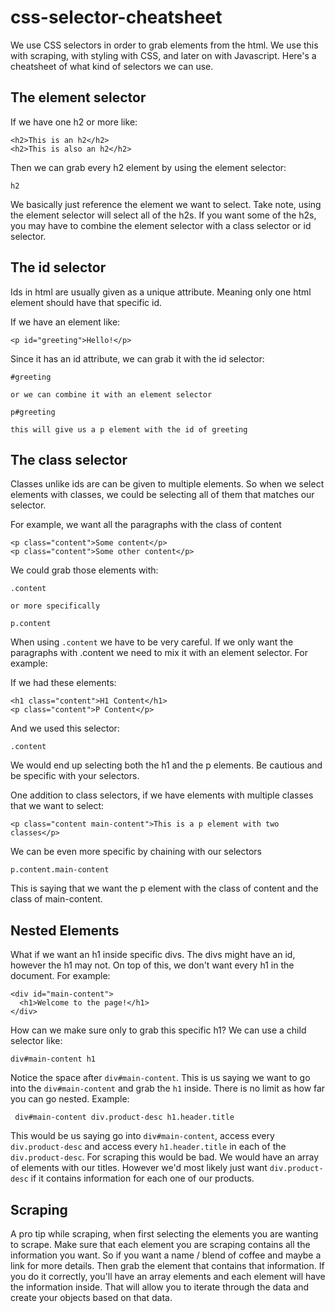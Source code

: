 # css-selector-cheatsheet

We use CSS selectors in order to grab elements from the html. We use this with scraping, with styling with CSS, and later on with Javascript. Here's a cheatsheet of what kind of selectors we can use.

## The element selector

If we have one h2 or more like:
```
<h2>This is an h2</h2>
<h2>This is also an h2</h2>
```

Then we can grab every h2 element by using the element selector:
```
h2
```

We basically just reference the element we want to select. Take note, using the element selector will select all of the h2s. If you want some of the h2s, you may have to combine the element selector with a class selector or id selector.

## The id selector

Ids in html are usually given as a unique attribute. Meaning only one html element should have that specific id.

If we have an element like:
```
<p id="greeting">Hello!</p>
```

Since it has an id attribute, we can grab it with the id selector:
```
#greeting

or we can combine it with an element selector

p#greeting 

this will give us a p element with the id of greeting
```

## The class selector

Classes unlike ids are can be given to multiple elements. So when we select elements with classes, we could be selecting all of them that matches our selector.

For example, we want all the paragraphs with the class of content
```
<p class="content">Some content</p>
<p class="content">Some other content</p>
```

We could grab those elements with:
```
.content

or more specifically

p.content
```

When using `.content` we have to be very careful. If we only want the paragraphs with .content we need to mix it with an element selector. For example:

If we had these elements:
```
<h1 class="content">H1 Content</h1>
<p class="content">P Content</p>
```

And we used this selector:
```
.content
```

We would end up selecting both the h1 and the p elements. Be cautious and be specific with your selectors.

One addition to class selectors, if we have elements with multiple classes that we want to select:
```
<p class="content main-content">This is a p element with two classes</p>
```

We can be even more specific by chaining with our selectors
```
p.content.main-content
```

This is saying that we want the p element with the class of content and the class of main-content.

## Nested Elements

What if we want an h1 inside specific divs. The divs might have an id, however the h1 may not. On top of this, we don't want every h1 in the document. For example:
```
<div id="main-content">
  <h1>Welcome to the page!</h1>
</div>
```

How can we make sure only to grab this specific h1? We can use a child selector like:
```
div#main-content h1
```

Notice the space after `div#main-content`. This is us saying we want to go into the `div#main-content` and grab the `h1` inside. There is no limit as how far you can go nested. Example:

```
 div#main-content div.product-desc h1.header.title
```

This would be us saying go into `div#main-content`, access every `div.product-desc` and access every `h1.header.title` in each of the `div.product-desc`. For scraping this would be bad. We would have an array of elements with our titles. However we'd most likely just want `div.product-desc` if it contains information for each one of our products.

## Scraping

A pro tip while scraping, when first selecting the elements you are wanting to scrape. Make sure that each element you are scraping contains all the information you want. So if you want a name / blend of coffee and maybe a link for more details. Then grab the element that contains that information. If you do it correctly, you'll have an array elements and each element will have the information inside. That will allow you to iterate through the data and create your objects based on that data.
